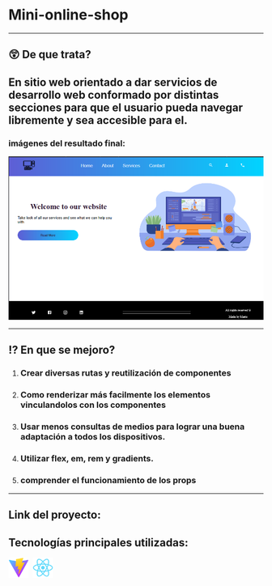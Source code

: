 # Mini-online-shop

---

## :astonished: De que trata?

## En sitio web orientado a dar servicios de desarrollo web conformado por distintas secciones para que el usuario pueda navegar libremente y sea accesible para el.

###

### imágenes del resultado final:

<img src="src/images/projectPic.png" border="0" />

---

## :interrobang: En que se mejoro?

1. ### Crear diversas rutas y reutilización de componentes
2. ### Como renderizar más facilmente los elementos vinculandolos con los componentes
3. ### Usar menos consultas de medios para lograr una buena adaptación a todos los dispositivos.
4. ### Utilizar flex, em, rem y gradients.
5. ### comprender el funcionamiento de los props

---

## Link del proyecto:

##

## Tecnologías principales utilizadas:

<img src="https://github.com/devicons/devicon/blob/master/icons/vitejs/vitejs-original.svg" title="Vite" alt="Vite" width="40" height="40"/>&nbsp;
<img src="https://github.com/devicons/devicon/blob/master/icons/react/react-original.svg" title="React" alt="React" width="40" height="40"/>&nbsp;
